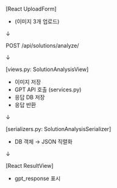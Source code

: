 [React UploadForm] 
   - (이미지 3개 업로드)


   ↓ 

   
POST /api/solutions/analyze/


   ↓

   
[views.py: SolutionAnalysisView]
   - 이미지 저장
   - GPT API 호출 (services.py)
   - 응답 DB 저장
   - 응답 반환

     
   ↓

   
[serializers.py: SolutionAnalysisSerializer]
   - DB 객체 → JSON 직렬화

     
   ↓ 


[React ResultView]
   - gpt_response 표시
